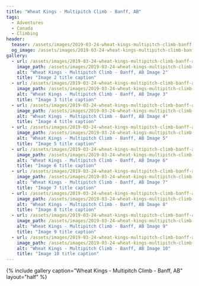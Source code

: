 ```yaml
---
title: "Wheat Kings - Multipitch Climb - Banff, AB"
tags:
  - Adventures
  - Canada
  - Climbing
header:
  teaser: /assets/images/2019-03-24-wheat-kings-multipitch-climb-banff-ab/img03.png
  og_image: /assets/images/2019-03-24-wheat-kings-multipitch-climb-banff-ab/img03.png
gallery:
  - url: /assets/images/2019-03-24-wheat-kings-multipitch-climb-banff-ab/img02.png
    image_path: /assets/images/2019-03-24-wheat-kings-multipitch-climb-banff-ab/img02.png
    alt: "Wheat Kings - Multipitch Climb - Banff, AB Image 2"
    title: "Image 2 title caption"
  - url: /assets/images/2019-03-24-wheat-kings-multipitch-climb-banff-ab/img03.png
    image_path: /assets/images/2019-03-24-wheat-kings-multipitch-climb-banff-ab/img03.png
    alt: "Wheat Kings - Multipitch Climb - Banff, AB Image 3"
    title: "Image 3 title caption"
  - url: /assets/images/2019-03-24-wheat-kings-multipitch-climb-banff-ab/img04.png
    image_path: /assets/images/2019-03-24-wheat-kings-multipitch-climb-banff-ab/img04.png
    alt: "Wheat Kings - Multipitch Climb - Banff, AB Image 4"
    title: "Image 4 title caption"
  - url: /assets/images/2019-03-24-wheat-kings-multipitch-climb-banff-ab/img05.png
    image_path: /assets/images/2019-03-24-wheat-kings-multipitch-climb-banff-ab/img05.png
    alt: "Wheat Kings - Multipitch Climb - Banff, AB Image 5"
    title: "Image 5 title caption"
  - url: /assets/images/2019-03-24-wheat-kings-multipitch-climb-banff-ab/img06.png
    image_path: /assets/images/2019-03-24-wheat-kings-multipitch-climb-banff-ab/img06.png
    alt: "Wheat Kings - Multipitch Climb - Banff, AB Image 6"
    title: "Image 6 title caption"
  - url: /assets/images/2019-03-24-wheat-kings-multipitch-climb-banff-ab/img07.png
    image_path: /assets/images/2019-03-24-wheat-kings-multipitch-climb-banff-ab/img07.png
    alt: "Wheat Kings - Multipitch Climb - Banff, AB Image 7"
    title: "Image 7 title caption"
  - url: /assets/images/2019-03-24-wheat-kings-multipitch-climb-banff-ab/img08.png
    image_path: /assets/images/2019-03-24-wheat-kings-multipitch-climb-banff-ab/img08.png
    alt: "Wheat Kings - Multipitch Climb - Banff, AB Image 8"
    title: "Image 8 title caption"
  - url: /assets/images/2019-03-24-wheat-kings-multipitch-climb-banff-ab/img09.png
    image_path: /assets/images/2019-03-24-wheat-kings-multipitch-climb-banff-ab/img09.png
    alt: "Wheat Kings - Multipitch Climb - Banff, AB Image 9"
    title: "Image 9 title caption"
  - url: /assets/images/2019-03-24-wheat-kings-multipitch-climb-banff-ab/img10.png
    image_path: /assets/images/2019-03-24-wheat-kings-multipitch-climb-banff-ab/img10.png
    alt: "Wheat Kings - Multipitch Climb - Banff, AB Image 10"
    title: "Image 10 title caption"
---
```


{% include gallery caption="Wheat Kings - Multipitch Climb - Banff, AB" layout="half" %}
